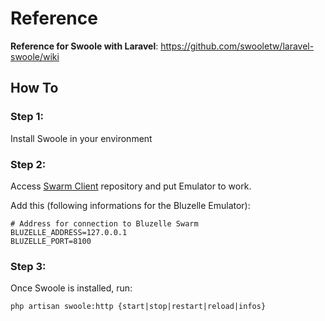 # Reference

**Reference for Swoole with Laravel**: https://github.com/swooletw/laravel-swoole/wiki

## How To

### Step 1:

Install Swoole in your environment

### Step 2:

Access [Swarm Client](https://github.com/bluzelle/swarmclient-js) repository and put Emulator to work.

Add this (following informations for the Bluzelle Emulator):

```
# Address for connection to Bluzelle Swarm
BLUZELLE_ADDRESS=127.0.0.1
BLUZELLE_PORT=8100
```

### Step 3:

Once Swoole is installed, run:

```
php artisan swoole:http {start|stop|restart|reload|infos}
```


